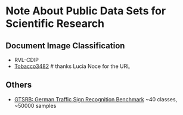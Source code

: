 # Note About Public Data Sets for Scientific Research


## Document Image Classification
  * RVL-CDIP
  * [Tobacco3482](https://lampsrv02.umiacs.umd.edu/projdb/project.php?id=72) # thanks Lucia Noce for the URL

## Others
  * [GTSRB: German Traffic Sign Recognition Benchmark](http://benchmark.ini.rub.de/?section=gtsrb&subsection=news) ~40 classes, ~50000 samples
  
